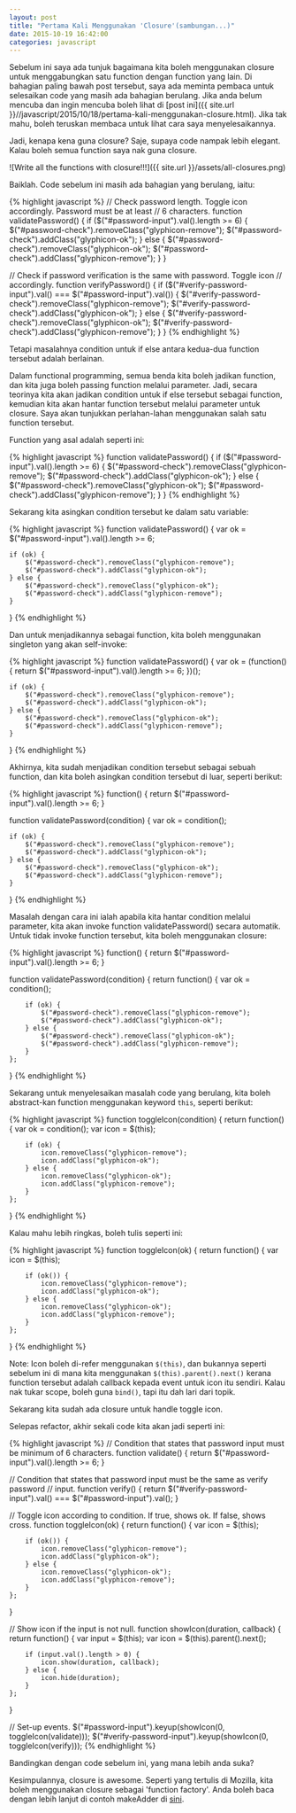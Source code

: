 ```yaml
---
layout: post
title: "Pertama Kali Menggunakan 'Closure'(sambungan...)"
date: 2015-10-19 16:42:00
categories: javascript
---
```

Sebelum ini saya ada tunjuk bagaimana kita boleh menggunakan closure untuk menggabungkan satu function dengan function yang lain. Di bahagian paling bawah post tersebut, saya ada meminta pembaca untuk selesaikan code yang masih ada bahagian berulang. Jika anda belum mencuba dan ingin mencuba boleh lihat di [post ini]({{ site.url }}//javascript/2015/10/18/pertama-kali-menggunakan-closure.html). Jika tak mahu, boleh teruskan membaca untuk lihat cara saya menyelesaikannya.

Jadi, kenapa kena guna closure? Saje, supaya code nampak lebih elegant. Kalau boleh semua function saya nak guna closure.

![Write all the functions with closure!!!]({{ site.url }}/assets/all-closures.png)

Baiklah. Code sebelum ini masih ada bahagian yang berulang, iaitu:

{% highlight javascript %}
// Check password length. Toggle icon accordingly. Password must be at least 
// 6 characters. 
function validatePassword() {
    if ($("#password-input").val().length >= 6) {
        $("#password-check").removeClass("glyphicon-remove");
        $("#password-check").addClass("glyphicon-ok");
    } else {
        $("#password-check").removeClass("glyphicon-ok");
        $("#password-check").addClass("glyphicon-remove");
    }
}

// Check if password verification is the same with password. Toggle icon
// accordingly.
function verifyPassword() {
    if ($("#verify-password-input").val() === $("#password-input").val()) {
        $("#verify-password-check").removeClass("glyphicon-remove");
        $("#verify-password-check").addClass("glyphicon-ok");
    } else {
        $("#verify-password-check").removeClass("glyphicon-ok");
        $("#verify-password-check").addClass("glyphicon-remove");
    }
}
{% endhighlight %}

Tetapi masalahnya condition untuk if else antara kedua-dua function tersebut adalah berlainan.

Dalam functional programming, semua benda kita boleh jadikan function, dan kita juga boleh passing function melalui parameter. Jadi, secara teorinya kita akan jadikan condition untuk if else tersebut sebagai function, kemudian kita akan hantar function tersebut melalui parameter untuk closure. Saya akan tunjukkan perlahan-lahan menggunakan salah satu function tersebut.

Function yang asal adalah seperti ini:

{% highlight javascript %}
function validatePassword() {
    if ($("#password-input").val().length >= 6) {
        $("#password-check").removeClass("glyphicon-remove");
        $("#password-check").addClass("glyphicon-ok");
    } else {
        $("#password-check").removeClass("glyphicon-ok");
        $("#password-check").addClass("glyphicon-remove");
    }
}
{% endhighlight %}

Sekarang kita asingkan condition tersebut ke dalam satu variable:

{% highlight javascript %}
function validatePassword() {
    var ok = $("#password-input").val().length >= 6;

    if (ok) {
        $("#password-check").removeClass("glyphicon-remove");
        $("#password-check").addClass("glyphicon-ok");
    } else {
        $("#password-check").removeClass("glyphicon-ok");
        $("#password-check").addClass("glyphicon-remove");
    }
}
{% endhighlight %}

Dan untuk menjadikannya sebagai function, kita boleh menggunakan singleton yang akan self-invoke:

{% highlight javascript %}
function validatePassword() {
    var ok = (function() { return $("#password-input").val().length >= 6; })();

    if (ok) {
        $("#password-check").removeClass("glyphicon-remove");
        $("#password-check").addClass("glyphicon-ok");
    } else {
        $("#password-check").removeClass("glyphicon-ok");
        $("#password-check").addClass("glyphicon-remove");
    }
}
{% endhighlight %}

Akhirnya, kita sudah menjadikan condition tersebut sebagai sebuah function, dan kita boleh asingkan condition tersebut di luar, seperti berikut:

{% highlight javascript %}
function() {
    return $("#password-input").val().length >= 6;
}

function validatePassword(condition) {
    var ok = condition();

    if (ok) {
        $("#password-check").removeClass("glyphicon-remove");
        $("#password-check").addClass("glyphicon-ok");
    } else {
        $("#password-check").removeClass("glyphicon-ok");
        $("#password-check").addClass("glyphicon-remove");
    }
}
{% endhighlight %}

Masalah dengan cara ini ialah apabila kita hantar condition melalui parameter, kita akan invoke function validatePassword() secara automatik. Untuk tidak invoke function tersebut, kita boleh menggunakan closure:

{% highlight javascript %}
function() {
    return $("#password-input").val().length >= 6;
}

function validatePassword(condition) {
    return function() {
        var ok = condition();
        
        if (ok) {
            $("#password-check").removeClass("glyphicon-remove");
            $("#password-check").addClass("glyphicon-ok");
        } else {
            $("#password-check").removeClass("glyphicon-ok");
            $("#password-check").addClass("glyphicon-remove");
        }
    };
}
{% endhighlight %}

Sekarang untuk menyelesaikan masalah code yang berulang, kita boleh abstract-kan function menggunakan keyword `this`, seperti berikut:

{% highlight javascript %}
function toggleIcon(condition) {
    return function() {
        var ok = condition();
        var icon = $(this);
        
        if (ok) {
            icon.removeClass("glyphicon-remove");
            icon.addClass("glyphicon-ok");
        } else {
            icon.removeClass("glyphicon-ok");
            icon.addClass("glyphicon-remove");
        }
    };
}
{% endhighlight %}

Kalau mahu lebih ringkas, boleh tulis seperti ini:

{% highlight javascript %}
function toggleIcon(ok) {
    return function() {
        var icon = $(this);
        
        if (ok()) {
            icon.removeClass("glyphicon-remove");
            icon.addClass("glyphicon-ok");
        } else {
            icon.removeClass("glyphicon-ok");
            icon.addClass("glyphicon-remove");
        }
    };
}
{% endhighlight %}

Note: Icon boleh di-refer menggunakan `$(this)`, dan bukannya seperti sebelum ini di mana kita menggunakan `$(this).parent().next()` kerana function tersebut adalah callback kepada event untuk icon itu sendiri. Kalau nak tukar scope, boleh guna `bind()`, tapi itu dah lari dari topik.

Sekarang kita sudah ada closure untuk handle toggle icon.

Selepas refactor, akhir sekali code kita akan jadi seperti ini:

{% highlight javascript %}
// Condition that states that password input must be minimum of 6 characters.
function validate() {
    return $("#password-input").val().length >= 6;
}

// Condition that states that password input must be the same as verify password
// input.
function verify() {
    return $("#verify-password-input").val() === $("#password-input").val();
}

// Toggle icon according to condition. If true, shows ok. If false, shows cross.
function toggleIcon(ok) {
    return function() {
        var icon = $(this);
        
        if (ok()) {
            icon.removeClass("glyphicon-remove");
            icon.addClass("glyphicon-ok");
        } else {
            icon.removeClass("glyphicon-ok");
            icon.addClass("glyphicon-remove");
        }
    };
}

// Show icon if the input is not null.
function showIcon(duration, callback) {
    return function() {
        var input = $(this);
        var icon = $(this).parent().next();
        
        if (input.val().length > 0) {
            icon.show(duration, callback);
        } else {
            icon.hide(duration);
        }
    };
}

// Set-up events.
$("#password-input").keyup(showIcon(0, toggleIcon(validate)));
$("#verify-password-input").keyup(showIcon(0, toggleIcon(verify)));
{% endhighlight %}

Bandingkan dengan code sebelum ini, yang mana lebih anda suka?

Kesimpulannya, closure is awesome. Seperti yang tertulis di Mozilla, kita boleh menggunakan closure sebagai 'function factory'. Anda boleh baca dengan lebih lanjut di contoh makeAdder di [sini](https://developer.mozilla.org/en-US/docs/Web/JavaScript/Closures#Closure).
